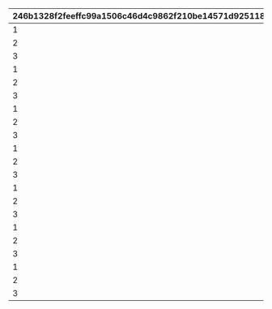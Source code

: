 |246b1328f2feeffc99a1506c46d4c9862f210be14571d92511868a7af4976126|cfe45d0f04b84d03a10abb1ce640a4d6f1135eeebc55920bb200770fcca3b206|42e026a22455ab42e030abeaedb5ebcd19ee66729a2643191d7c1d549eb9d2f6|9012958cf58a107bb2f83b00dbb963abc3f5fa2cb0cba3b7e4f4b11b30d188a9|0e0f311d34f1f361f16d93269498c65372f04c9226573a060cf13dfdc5ff4ccc|
| --- | --- | --- | --- | --- |
|1|3001|803100201|0|3|
|2|3001|803100202|0|3|
|3|3001|803100203|0|3|
|1|3002|803100204|0|3|
|2|3002|803100205|0|3|
|3|3002|803100206|0|3|
|1|3003|803100207|0|3|
|2|3003|803100208|0|3|
|3|3003|803100209|0|3|
|1|3004|803100210|0|3|
|2|3004|803100211|0|3|
|3|3004|803100212|0|3|
|1|3005|803100213|0|3|
|2|3005|803100214|0|3|
|3|3005|803100215|0|3|
|1|3006|803100216|0|3|
|2|3006|803100217|0|3|
|3|3006|803100218|0|3|
|1|3007|803100219|0|3|
|2|3007|803100220|0|3|
|3|3007|803100221|0|3|